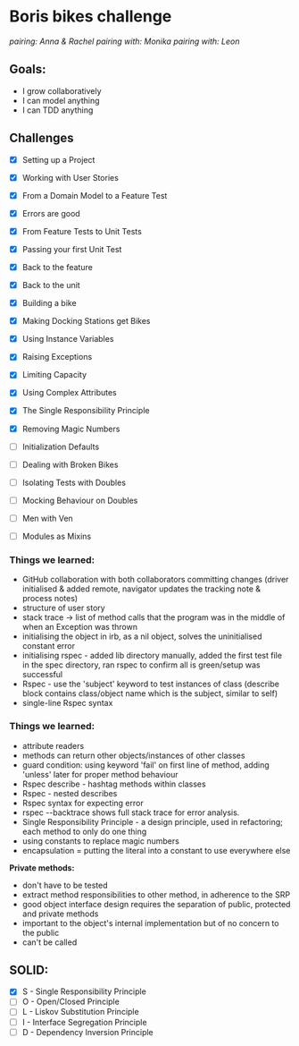 # Boris bikes challenge 

_pairing: Anna & Rachel_
_pairing with: Monika_
_pairing with: Leon_

## Goals:

- I grow collaboratively
- I can model anything
- I can TDD anything

## Challenges

- [x] Setting up a Project
- [x] Working with User Stories
- [x] From a Domain Model to a Feature Test
- [x] Errors are good
- [x] From Feature Tests to Unit Tests
- [x] Passing your first Unit Test
- [x] Back to the feature
- [x] Back to the unit
- [x] Building a bike
- [x] Making Docking Stations get Bikes
- [x] Using Instance Variables
- [x] Raising Exceptions
- [x] Limiting Capacity
- [x] Using Complex Attributes
- [x] The Single Responsibility Principle
- [x] Removing Magic Numbers
- [ ] Initialization Defaults
- [ ] Dealing with Broken Bikes
- [ ] Isolating Tests with Doubles
- [ ] Mocking Behaviour on Doubles
- [ ] Men with Ven
- [ ] Modules as Mixins


### Things we learned:
- GitHub collaboration with both collaborators committing changes (driver initialised & added remote, navigator updates the tracking note & process notes)
- structure of user story
- stack trace -> list of method calls that the program was in the middle of when an Exception was thrown
- initialising the object in irb, as a nil object, solves the uninitialised constant error
- initialising rspec - added lib directory manually, added the first test file in the spec directory, ran rspec to confirm all is green/setup was successful 
- Rspec - use the 'subject' keyword to test instances of class (describe block contains class/object name which is the subject, similar to self)
- single-line Rspec syntax


### Things we learned:

- attribute readers
- methods can return other objects/instances of other classes
- guard condition: using keyword 'fail' on first line of method, adding 'unless' later for proper method behaviour
- Rspec describe - hashtag methods within classes
- Rspec - nested describes
- Rspec syntax for expecting error
- rspec --backtrace shows full stack trace for error analysis.
- Single Responsibility Principle - a design principle, used in refactoring; each method to only do one thing
- using constants to replace magic numbers
- encapsulation = putting the literal into a constant to use everywhere else

**Private methods:** 
- don't have to be tested
- extract method responsibilities to other method, in adherence to the SRP 
- good object interface design requires the separation of public, protected and private methods
- important to the object's internal implementation but of no concern to the public
- can't be called

## SOLID:
- [x] S - Single Responsibility Principle
- [ ] O - Open/Closed Principle
- [ ] L - Liskov Substitution Principle
- [ ] I - Interface Segregation Principle
- [ ] D - Dependency Inversion Principle